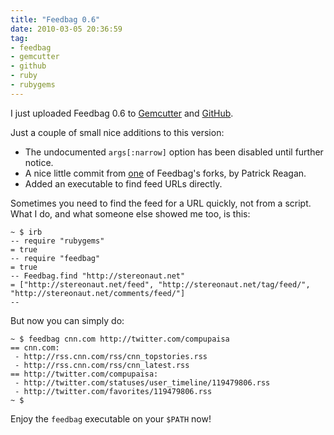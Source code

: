 ```yaml
---
title: "Feedbag 0.6"
date: 2010-03-05 20:36:59
tag:
- feedbag
- gemcutter
- github
- ruby
- rubygems
---
```

I just uploaded Feedbag 0.6 to <a href="http://rubygems.org/gems/feedbag/versions/0.6">Gemcutter</a> and <a href="http://github.com/damog/feedbag">GitHub</a>.

Just a couple of small nice additions to this version:

- The undocumented `args[:narrow]` option has been disabled until further notice.
- A nice little commit from <a href="http://github.com/damog/feedbag/commit/ad7fdaf671b039cac5550b89d20de511b9a2bb14">one</a> of Feedbag's forks, by Patrick Reagan.
- Added an executable to find feed URLs directly.

Sometimes you need to find the feed for a URL quickly, not from a script. What I do, and what someone else showed me too, is this:

    ~ $ irb
    -- require "rubygems"
    = true
    -- require "feedbag"
    = true
    -- Feedbag.find "http://stereonaut.net"
    = ["http://stereonaut.net/feed", "http://stereonaut.net/tag/feed/", "http://stereonaut.net/comments/feed/"]
    --

But now you can simply do:

    ~ $ feedbag cnn.com http://twitter.com/compupaisa
    == cnn.com:
     - http://rss.cnn.com/rss/cnn_topstories.rss
     - http://rss.cnn.com/rss/cnn_latest.rss
    == http://twitter.com/compupaisa:
     - http://twitter.com/statuses/user_timeline/119479806.rss
     - http://twitter.com/favorites/119479806.rss
    ~ $

Enjoy the `feedbag` executable on your `$PATH` now!
